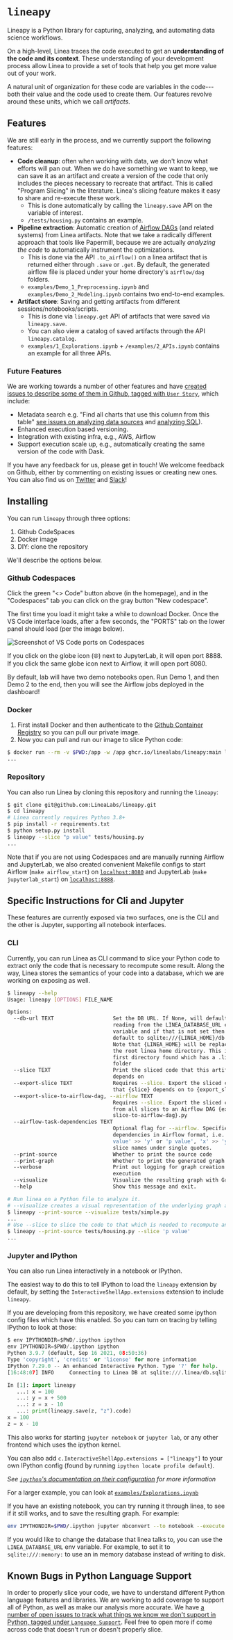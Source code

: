 # `lineapy`

Lineapy is a Python library for capturing, analyzing, and automating data 
science workflows.

On a high-level, Linea traces the code executed to get an 
**understanding of the code and its context**. 
These understanding of your development process allow Linea to 
provide a set of tools that help you get more value out of your work.

A natural unit of organization for these code are variables in the code---both 
their value and the code used to create them. Our features revolve around these 
units, which we call _artifacts_.

## Features

We are still early in the process, and we currently support the following features:

- **Code cleanup**: often when working with data, we don't know what efforts 
will pan out. When we do have something we want to keep, we can save it as an 
artifact and create a version of the code that only includes the pieces necessary 
to recreate that artifact. This is called "Program Slicing" in the literature. 
Linea's slicing feature makes it easy to share and re-execute these work.
  - This is done automatically by calling the `lineapy.save` API on the variable of interest.
  - `/tests/housing.py` contains an example.
- **Pipeline extraction**: Automatic creation of [Airflow DAGs](https://github.com/LineaLabs/lineapy/issues/236) (and related systems) from Linea artifacts. Note that we take a radically different approach that tools like Papermill, because we are actually _analyzing the code_ to automatically instrument the optimizations.
  - This is done via the API `.to_airflow()` on a linea artifact that is returned either through `.save` or `.get`.
    By default, the generated airflow file is placed under your home directory's `airflow/dag` folders.
  - `examples/Demo_1_Preprocessing.ipynb` and `examples/Demo_2_Modeling.ipynb` contains two end-to-end examples.
- **Artifact store**: Saving and getting artifacts from different sessions/notebooks/scripts.
  - This is done via `lineapy.get` API of artifacts that were saved via `lineapy.save`.
  - You can also view a catalog of saved artifacts through the API `lineapy.catalog`.
  - `examples/1_Explorations.ipynb` + `/examples/2_APIs.ipynb` contains an example for all three APIs.

### Future Features

We are working towards a number of other features and have [created issues to describe some of them in Github, tagged with `User Story`](https://github.com/LineaLabs/lineapy/labels/User%20Story), which include:

- Metadata search e.g. "Find all charts that use this column from this table" 
[see issues on analyzing data sources](https://github.com/LineaLabs/lineapy/issues/22) 
and [analyzing SQL](https://github.com/LineaLabs/lineapy/issues/272)).
- Enhanced execution based versioning.
- Integration with existing infra, e.g., AWS, Airflow
- Support execution scale up, e.g., automatically creating the same version of the code with Dask.

If you have any feedback for us, please get in touch! We welcome feedback on 
Github, either by commenting on existing issues or creating new ones. You can 
also find us on [Twitter](https://twitter.com/linealabs) and [Slack](https://lineacommunity.slack.com/)!

## Installing

You can run `lineapy` through three options:
1. Github CodeSpaces
2. Docker image
3. DIY: clone the repository

We'll describe the options below.

### Github Codespaces

Click the green "<> Code" button above (in the homepage), and in the "Codespaces" 
tab you can click on the gray button "New codespace".

The first time you load it might take a while to download Docker. Once the 
VS Code interface loads, after a few seconds, the "PORTS" tab on the lower 
panel should load (per the image below).

![Screenshot of VS Code ports on Codespaces](./ports.png)

If you click on the globe icon (🌐) next to JupyterLab, it will open port 8888.
If you click the same globe icon next to Airflow, it will open port 8080.

By default, lab will have two demo notebooks open. Run Demo 1, and then Demo 2
to the end, then you will see the Airflow jobs deployed in the dashboard!

### Docker

1. First install Docker and then authenticate to the [Github Container Registry](https://docs.github.com/en/packages/working-with-a-github-packages-registry/working-with-the-container-registry#authenticating-to-the-container-registry)
   so you can pull our private image.
2. Now you can pull and run our image to slice Python code:

```bash
$ docker run --rm -v $PWD:/app -w /app ghcr.io/linealabs/lineapy:main lineapy --slice "p value" tests/housing.py
...
```

### Repository

You can also run Linea by cloning this repository and running the `lineapy`:

```bash
$ git clone git@github.com:LineaLabs/lineapy.git
$ cd lineapy
# Linea currently requires Python 3.8+
$ pip install -r requirements.txt
$ python setup.py install
$ lineapy --slice "p value" tests/housing.py
...
```

Note that if you are not using Codespaces and are manually running Airflow and JupyterLab, 
we also created convenient Makefile configs to start Airflow (`make airflow_start`) on 
[`localhost:8080`](http://localhost:8080) and JupyterLab (`make jupyterlab_start`)
on [`localhost:8888`](http://localhost:8888).


## Specific Instructions for Cli and Jupyter

These features are currently exposed via two surfaces, one is the CLI and the
other is Jupyter, supporting all notebook interfaces.

### CLI

Currently, you can run Linea as CLI command to slice your Python code to extract
only the code that is necessary to recompute some result. Along the way, Linea
stores the semantics of your code into a database, which we are working on exposing
as well.

```bash
$ lineapy --help
Usage: lineapy [OPTIONS] FILE_NAME

Options:
  --db-url TEXT                   Set the DB URL. If None, will default to
                                  reading from the LINEA_DATABASE_URL env
                                  variable and if that is not set then will
                                  default to sqlite:///{LINEA_HOME}/db.sqlite.
                                  Note that {LINEA_HOME} will be replaced with
                                  the root linea home directory. This is the
                                  first directory found which has a .linea
                                  folder
  --slice TEXT                    Print the sliced code that this artifact
                                  depends on
  --export-slice TEXT             Requires --slice. Export the sliced code
                                  that {slice} depends on to {export_slice}.py
  --export-slice-to-airflow-dag, --airflow TEXT
                                  Requires --slice. Export the sliced code
                                  from all slices to an Airflow DAG {export-
                                  slice-to-airflow-dag}.py
  --airflow-task-dependencies TEXT
                                  Optional flag for --airflow. Specifies tasks
                                  dependencies in Airflow format, i.e. 'p
                                  value' >> 'y' or 'p value', 'x' >> 'y'. Put
                                  slice names under single quotes.
  --print-source                  Whether to print the source code
  --print-graph                   Whether to print the generated graph code
  --verbose                       Print out logging for graph creation and
                                  execution
  --visualize                     Visualize the resulting graph with Graphviz
  --help                          Show this message and exit.

# Run linea on a Python file to analyze it.
# --visualize creates a visual representation of the underlying graph and displays it
$ lineapy --print-source --visualize tests/simple.py
...
# Use --slice to slice the code to that which is needed to recompute an artifact
$ lineapy --print-source tests/housing.py --slice 'p value'
...
```

### Jupyter and IPython

You can also run Linea interactively in a notebook or IPython.

The easiest way to do this to tell IPython to load the `lineapy` extension
by default, by setting the `InteractiveShellApp.extensions` extension to include
`lineapy`.

If you are developing from this repository, we have created some ipython config files
which have this enabled. So you can turn on tracing by telling IPython to look
at those:

```python
$ env IPYTHONDIR=$PWD/.ipython ipython
env IPYTHONDIR=$PWD/.ipython ipython
Python 3.9.7 (default, Sep 16 2021, 08:50:36)
Type 'copyright', 'credits' or 'license' for more information
IPython 7.29.0 -- An enhanced Interactive Python. Type '?' for help.
[16:48:07] INFO     Connecting to Linea DB at sqlite:///.linea/db.sqlite

In [1]: import lineapy
   ...: x = 100
   ...: y = x + 500
   ...: z = x - 10
   ...: print(lineapy.save(z, "z").code)
x = 100
z = x - 10
```

This also works for starting `jupyter notebook` or `jupyter lab`, or any other
frontend which uses the ipython kernel.

You can also add `c.InteractiveShellApp.extensions = ["lineapy"]`
to your own IPython config (found by running `ipython locate profile default`).

_See [`ipython`'s documentation on their configuration](https://ipython.readthedocs.io/en/stable/config/intro.html) for more information_

For a larger example, you can look at [`examples/Explorations.ipynb`](./examples/Explorations.ipynb)

If you have an existing notebook, you can try running it through linea, to see if it
still works, and to save the resulting graph. For example:

```bash
env IPYTHONDIR=$PWD/.ipython jupyter nbconvert --to notebook --execute examples/Explorations.ipynb --inplace --allow-errors
```

If you would like to change the database that linea talks to, you can use the
`LINEA_DATABASE_URL` env variable. For example, to set it to `sqlite:///:memory:`
to use an in memory database instead of writing to disk.

## Known Bugs in Python Language Support

In order to properly slice your code, we have to understand different Python 
language features and libraries. We are working to add coverage to support all 
of Python, as well as make our analysis more accurate. We have 
[a number of open issues to track what things we know we don't support in Python, tagged under `Language Support`](https://github.com/LineaLabs/lineapy/labels/Language%20Support). 
Feel free to open more if come across code that doesn't run or doesn't properly slice.
